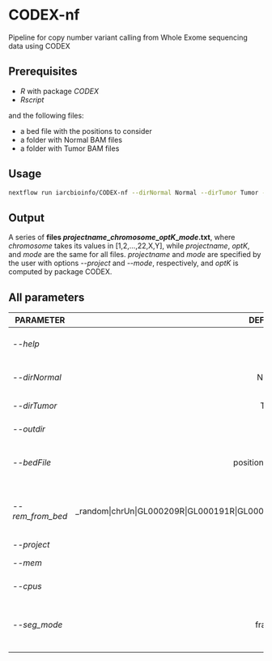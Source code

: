 # CODEX-nf
Pipeline for copy number variant calling from Whole Exome sequencing data using CODEX

## Prerequisites
- *R* with package *CODEX*
- *Rscript*

and the following files:
- a bed file with the positions to consider
- a folder with Normal BAM files
- a folder with Tumor BAM files

## Usage
```bash
nextflow run iarcbioinfo/CODEX-nf --dirNormal Normal --dirTumor Tumor --bedFile positions.bed --outdir output
```

## Output
A series of **files *projectname*\_*chromosome*\_*optK*\_*mode*.txt**, where *chromosome* takes its values in [1,2,...,22,X,Y], while *projectname*, *optK*, and *mode* are the same for all files. *projectname* and *mode* are specified by the user with options *--project* and *--mode*, respectively, and *optK* is computed by package CODEX.

## All parameters
| **PARAMETER** | **DEFAULT** | **DESCRIPTION** |
|-----------|--------------:|-------------| 
*--help*         |null | Print usage and parameters
*--dirNormal*    |Normal | Path to Normal BAM files
*--dirTumor*     |Tumor | Path to Tumor BAM files
*--outdir*       |. | Path to output directiry
*--bedFile*      |positions.bed | Path to bed file with positions to consider
*--rem\_from\_bed* |\_random\|chrUn\|GL000209R\|GL000191R\|GL000194R | Strings to exclude from the bed file chromosome list
*--project*      |  | Project name
*--mem*          |5 | Memory requested
*--cpus*         | 1 | CPUs requested
*--seg_mode*     | fraction | Mode for the segmentation algorithm (*fraction* or *integer*)
